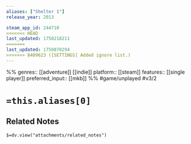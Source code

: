 ```yaml
---
aliases: ["Shelter 1"]
release_year: 2013

steam_app_id: 244710
<<<<<<< HEAD
last_updated: 1750218211
=======
last_updated: 1750870294
>>>>>>> 8409623 ([SETTINGS] Added ignore list.)
---
```

%%
genres:: [[adventure]] [[indie]]
platform:: [[steam]]
features:: [[single player]]
preferred_input:: [[mkb]]
%%
#game/unplayed
#v3/2

# `=this.aliases[0]`
## Related Notes
`$=dv.view("attachments/related_notes")`